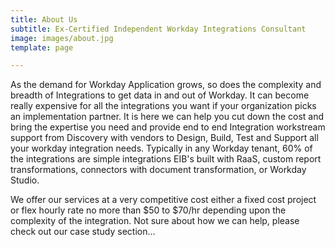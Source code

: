 ```yaml
---
title: About Us
subtitle: Ex-Certified Independent Workday Integrations Consultant
image: images/about.jpg
template: page

---
```

As the demand for Workday Application grows, so does the complexity and breadth of Integrations to get data in and out of Workday. It can become really expensive for all the integrations you want if your organization picks an implementation partner. It is here we can help you cut down the cost and bring the expertise you need and provide end to end Integration workstream support from Discovery with vendors to Design, Build, Test and Support all your workday integration needs. Typically in any Workday tenant, 60% of the integrations are simple integrations EIB's built with RaaS, custom report transformations, connectors with document transformation, or Workday Studio.

We offer our services at a very competitive cost either a fixed cost project or flex hourly rate no more than $50 to $70/hr depending upon the complexity of the integration. Not sure about how we can help, please check out our case study section...